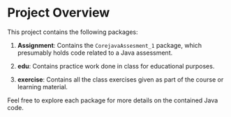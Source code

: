 # Project Overview

This project contains the following packages:

1. **Assignment**: Contains the `CorejavaAssesment_1` package, which presumably holds code related to a Java assessment.

2. **edu**: Contains practice work done in class for educational purposes.

3. **exercise**: Contains all the class exercises given as part of the course or learning material.

Feel free to explore each package for more details on the contained Java code.

